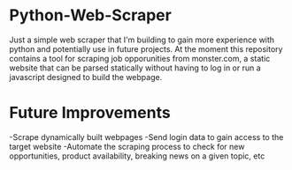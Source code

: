 # Python-Web-Scraper
Just a simple web scraper that I'm building to gain more experience with python and potentially use in future projects. At the moment this repository contains a tool for scraping job opporunities from monster.com, a static website that can be parsed statically without having to log in or run a javascript designed to build the webpage.

# Future Improvements
-Scrape dynamically built webpages
-Send login data to gain access to the target website
-Automate the scraping process to check for new opportunities, product availability, breaking news on a given topic, etc
